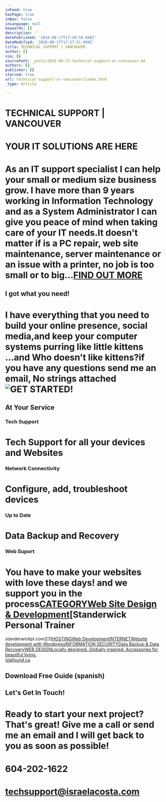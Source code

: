 ```yaml
---
inFeed: true
hasPage: true
inNav: false
inLanguage: null
keywords: []
description: ''
datePublished: '2016-08-17T17:20:50.848Z'
dateModified: '2016-08-17T17:17:51.094Z'
title: TECHNICAL SUPPORT | VANCOUVER
author: []
via: {}
sourcePath: _posts/2016-08-17-technical-support-or-vancouver.md
authors: []
publisher: {}
starred: true
url: technical-support-or-vancouver/index.html
_type: Article

---
```

# TECHNICAL SUPPORT | VANCOUVER

# YOUR IT SOLUTIONS ARE HERE

# As an IT support specialist I can help your small or medium size business grow. I have more than 9 years working in Information Technology and as a System Administrator I can give you peace of mind when taking care of your IT needs.It doesn't matter if is a PC repair, web site maintenance, server maintenance or an issue with a printer, no job is too small or to big...[FIND OUT MORE][0]

## I got what you need!

# I have everything that you need to build your online presence, social media,and keep your computer systems purring like little kittens ...and Who doesn't like kittens?if you have any questions send me an email, No strings attached![GET STARTED!][1]

## At Your Service

### Tech Support

# Tech Support for all your devices and Websites

### Network Connectivity

# Configure, add, troubleshoot devices

### Up to Date

# Data Backup and Recovery

### Web Suport

# You have to make your websites with love these days! and we support you in the process[CATEGORYWeb Site Design & Development][2][Standerwick Personal Trainer  
standerwickpt.com][3][HOSTINGWeb Development][2][INTERNETWebsite development with Wordpress][4][INFORMATION SECURITYData Backup & Data Recovery][2][WEB DESIGNLocally designed. Globally inspired. Accessories for beautiful living.  
islafound.ca][5]

## Download Free Guide (spanish)

## Let's Get In Touch!

# Ready to start your next project? That's great! Give me a call or send me an email and I will get back to you as soon as possible!

# 604-202-1622

# [techsupport@israelacosta.com][6]

[0]: http://israelacosta.com/#about
[1]: http://israelacosta.com/#services
[2]: http://israelacosta.com/#portfolio
[3]: http://standerwickpt.com/
[4]: http://latin-connections.com/
[5]: http://islafound.ca/
[6]: mailto:techsupport@israelacosta.com
